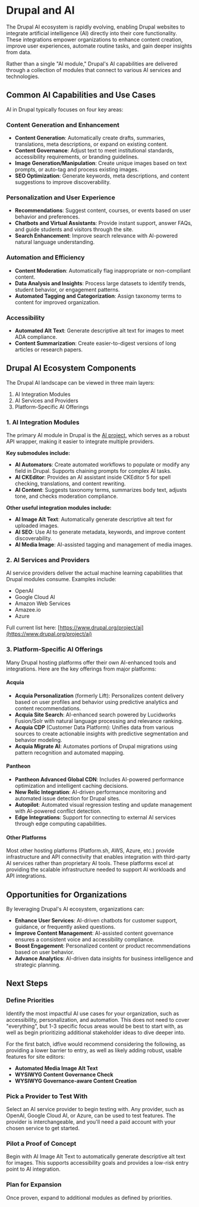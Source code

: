 # Drupal and AI

The Drupal AI ecosystem is rapidly evolving, enabling Drupal websites to integrate artificial intelligence (AI) directly into their core functionality. These integrations empower organizations to enhance content creation, improve user experiences, automate routine tasks, and gain deeper insights from data.

Rather than a single "AI module," Drupal's AI capabilities are delivered through a collection of modules that connect to various AI services and technologies.

## Common AI Capabilities and Use Cases

AI in Drupal typically focuses on four key areas:

### Content Generation and Enhancement

- **Content Generation**: Automatically create drafts, summaries, translations, meta descriptions, or expand on existing content.
- **Content Governance**: Adjust text to meet institutional standards, accessibility requirements, or branding guidelines.
- **Image Generation/Manipulation**: Create unique images based on text prompts, or auto-tag and process existing images.
- **SEO Optimization**: Generate keywords, meta descriptions, and content suggestions to improve discoverability.

### Personalization and User Experience

- **Recommendations**: Suggest content, courses, or events based on user behavior and preferences.
- **Chatbots and Virtual Assistants**: Provide instant support, answer FAQs, and guide students and visitors through the site.
- **Search Enhancement**: Improve search relevance with AI-powered natural language understanding.

### Automation and Efficiency

- **Content Moderation**: Automatically flag inappropriate or non-compliant content.
- **Data Analysis and Insights**: Process large datasets to identify trends, student behavior, or engagement patterns.
- **Automated Tagging and Categorization**: Assign taxonomy terms to content for improved organization.

### Accessibility

- **Automated Alt Text**: Generate descriptive alt text for images to meet ADA compliance.
- **Content Summarization**: Create easier-to-digest versions of long articles or research papers.

## Drupal AI Ecosystem Components

The Drupal AI landscape can be viewed in three main layers:

1. AI Integration Modules
2. AI Services and Providers
3. Platform-Specific AI Offerings

### 1. AI Integration Modules

The primary AI module in Drupal is the [AI project](https://www.drupal.org/project/ai), which serves as a robust API wrapper, making it easier to integrate multiple providers.

**Key submodules include:**

- **AI Automators**: Create automated workflows to populate or modify any field in Drupal. Supports chaining prompts for complex AI tasks.
- **AI CKEditor**: Provides an AI assistant inside CKEditor 5 for spell checking, translations, and content rewriting.
- **AI Content**: Suggests taxonomy terms, summarizes body text, adjusts tone, and checks moderation compliance.

**Other useful integration modules include:**

- **AI Image Alt Text**: Automatically generate descriptive alt text for uploaded images.
- **AI SEO**: Use AI to generate metadata, keywords, and improve content discoverability.
- **AI Media Image**: AI-assisted tagging and management of media images.

### 2. AI Services and Providers

AI service providers deliver the actual machine learning capabilities that Drupal modules consume. Examples include:

- OpenAI
- Google Cloud AI
- Amazon Web Services
- Amazee.io
- Azure

Full current list here: [https://www.drupal.org/project/ai](https://www.drupal.org/project/ai)

### 3. Platform-Specific AI Offerings

Many Drupal hosting platforms offer their own AI-enhanced tools and integrations. Here are the key offerings from major platforms:

#### Acquia

- **Acquia Personalization** (formerly Lift): Personalizes content delivery based on user profiles and behavior using predictive analytics and content recommendations.
- **Acquia Site Search**: AI-enhanced search powered by Lucidworks Fusion/Solr with natural language processing and relevance ranking.
- **Acquia CDP** (Customer Data Platform): Unifies data from various sources to create actionable insights with predictive segmentation and behavior modeling.
- **Acquia Migrate AI**: Automates portions of Drupal migrations using pattern recognition and automated mapping.

#### Pantheon

- **Pantheon Advanced Global CDN**: Includes AI-powered performance optimization and intelligent caching decisions.
- **New Relic Integration**: AI-driven performance monitoring and automated issue detection for Drupal sites.
- **Autopilot**: Automated visual regression testing and update management with AI-powered conflict detection.
- **Edge Integrations**: Support for connecting to external AI services through edge computing capabilities.

#### Other Platforms

Most other hosting platforms (Platform.sh, AWS, Azure, etc.) provide infrastructure and API connectivity that enables integration with third-party AI services rather than proprietary AI tools. These platforms excel at providing the scalable infrastructure needed to support AI workloads and API integrations.

## Opportunities for Organizations

By leveraging Drupal's AI ecosystem, organizations can:

- **Enhance User Services**: AI-driven chatbots for customer support, guidance, or frequently asked questions.
- **Improve Content Management**: AI-assisted content governance ensures a consistent voice and accessibility compliance.
- **Boost Engagement**: Personalized content or product recommendations based on user behavior.
- **Advance Analytics**: AI-driven data insights for business intelligence and strategic planning.

## Next Steps

### Define Priorities

Identify the most impactful AI use cases for your organization, such as accessibility, personalization, and automation. This does not need to cover "everything", but 1-3 specific focus areas would be best to start with, as well as begin prioritizing additional stakeholder ideas to dive deeper into.

For the first batch, idfive would recommend considering the following, as providing a lower barrier to entry, as well as likely adding robust, usable features for site editors:

- **Automated Media Image Alt Text**
- **WYSIWYG Content Governance Check**
- **WYSIWYG Governance-aware Content Creation**

### Pick a Provider to Test With

Select an AI service provider to begin testing with. Any provider, such as OpenAI, Google Cloud AI, or Azure, can be used to test features. The provider is interchangeable, and you'll need a paid account with your chosen service to get started.

### Pilot a Proof of Concept

Begin with AI Image Alt Text to automatically generate descriptive alt text for images. This supports accessibility goals and provides a low-risk entry point to AI integration.

### Plan for Expansion

Once proven, expand to additional modules as defined by priorities.
